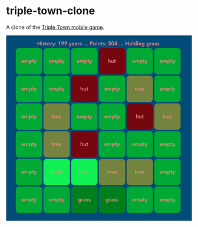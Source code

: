 # triple-town-clone

A clone of the [Triple Town mobile game](https://apps.apple.com/us/app/triple-town-fun-addictive-puzzle-matching-game/id490532168).

![](preview.png)
